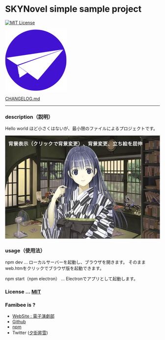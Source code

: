 # SKYNovel simple sample project
[![MIT License](http://img.shields.io/badge/license-MIT-blue.svg?style=flat)](LICENSE)

![logo.svg](build/icon/icon.svg)

[CHANGELOG.md](https://github.com/famibee/SKYNovel_sample/blob/master/CHANGELOG.md)

---
### description（説明）

Hello world ほど小さくはないが、最小限のファイルによるプロジェクトです。

![柊さん](build/manual_th.jpg)

### usage（使用法）

npm dev ... ローカルサーバーを起動し、ブラウザを開きます。
			そのままweb.htmをクリックでブラウザ版を起動できます。

npm start（npm electron） ... Electronでアプリとして起動します。

### License ... [MIT](LICENSE)

### Famibee is ?
- [WebSite : 電子演劇部](https://famibee.blog.fc2.com/)
- [Github](https://github.com/famibee/SKYNovel)
- [npm](https://www.npmjs.com/package/skynovel)
- Twitter ([夕街昇雪](https://ugainovel.blog.fc2.com/))
